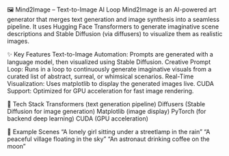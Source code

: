 🖼️ Mind2Image – Text-to-Image AI Loop
Mind2Image is an AI-powered art generator that merges text generation and image synthesis into a seamless pipeline. It uses Hugging Face Transformers to generate imaginative scene descriptions and Stable Diffusion (via diffusers) to visualize them as realistic images.

✨ Key Features
Text-to-Image Automation: Prompts are generated with a language model, then visualized using Stable Diffusion.
Creative Prompt Loop: Runs in a loop to continuously generate imaginative visuals from a curated list of abstract, surreal, or whimsical scenarios.
Real-Time Visualization: Uses matplotlib to display the generated images live.
CUDA Support: Optimized for GPU acceleration for fast image rendering.

🧠 Tech Stack
Transformers (text generation pipeline)
Diffusers (Stable Diffusion for image generation)
Matplotlib (image display)
PyTorch (for backend deep learning)
CUDA (GPU acceleration)

🎯 Example Scenes
“A lonely girl sitting under a streetlamp in the rain”
“A peaceful village floating in the sky”
“An astronaut drinking coffee on the moon”
